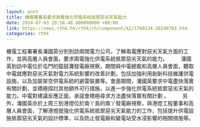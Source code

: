 ```yaml
---
layout: post
title: 機電署署長要求兩電強化供電系統抵禦惡劣天氣能力
date: 2024-07-03 20:58:48.000000000 +08:00
link: https://news.rthk.hk/rthk/ch/component/k2/1760134-20240703.htm
categories: rthk
---
```


機電工程署署長潘國英分別到訪兩間電力公司，了解兩電應對惡劣天氣方面的工作，並與高層人員會面，要求兩電強化供電系統抵禦惡劣天氣的能力。
　　 
潘國英到訪中電位於屯門的龍鼓灘發電廠視察，期間與中電總裁和高層人員會面，聽取中電就應對惡劣天氣對電力系統影響的改善計劃，包括加強利用創新科技維護供電設施，以及加裝架空供電系統的避雷裝置等。會面期間，潘國英要求中電盡快落實有關計劃，並積極探討其他額外可行措施，以進一步強化供電系統抵禦惡劣天氣的能力。中電對建議反應正面，承諾會積極尋求方法盡快落實有關計劃 。
　　 
另外，潘國英亦於上周三到港燈位於南丫島的南丫發電廠視察，與港燈工程董事和高層人員會面，了解港燈就強化供電系統抵禦惡劣天氣能力的工作，包括提升供電設施抵禦惡劣天氣的設計標準，以及防止發電廠和變電站受水浸影響的相關措施等。
